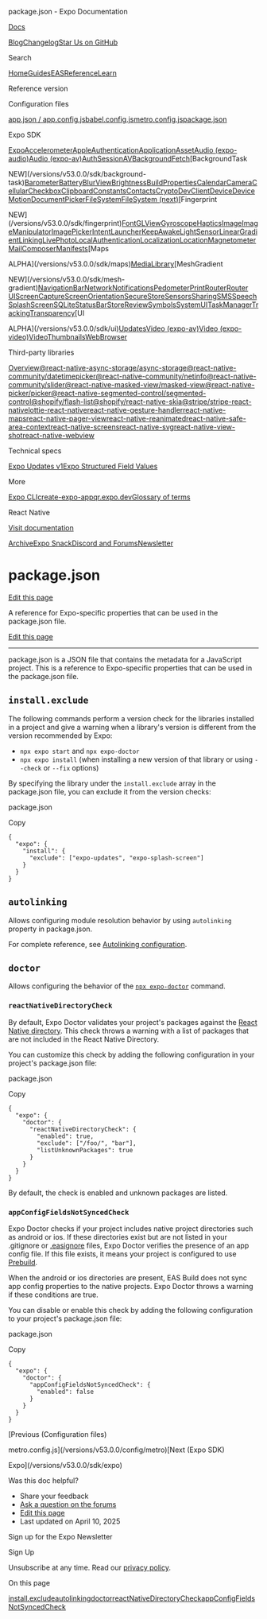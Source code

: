 package.json - Expo Documentation

[Docs](/)

[Blog](https://expo.dev/blog)[Changelog](https://expo.dev/changelog)[Star Us on GitHub](https://github.com/expo/expo)

Search

[Home](/)[Guides](/guides/overview)[EAS](/eas)[Reference](/versions/latest)[Learn](/tutorial/overview)

Reference version

Configuration files

[app.json / app.config.js](/versions/v53.0.0/config/app)[babel.config.js](/versions/v53.0.0/config/babel)[metro.config.js](/versions/v53.0.0/config/metro)[package.json](/versions/v53.0.0/config/package-json)

Expo SDK

[Expo](/versions/v53.0.0/sdk/expo)[Accelerometer](/versions/v53.0.0/sdk/accelerometer)[AppleAuthentication](/versions/v53.0.0/sdk/apple-authentication)[Application](/versions/v53.0.0/sdk/application)[Asset](/versions/v53.0.0/sdk/asset)[Audio (expo-audio)](/versions/v53.0.0/sdk/audio)[Audio (expo-av)](/versions/v53.0.0/sdk/audio-av)[AuthSession](/versions/v53.0.0/sdk/auth-session)[AV](/versions/v53.0.0/sdk/av)[BackgroundFetch](/versions/v53.0.0/sdk/background-fetch)[BackgroundTask

NEW](/versions/v53.0.0/sdk/background-task)[Barometer](/versions/v53.0.0/sdk/barometer)[Battery](/versions/v53.0.0/sdk/battery)[BlurView](/versions/v53.0.0/sdk/blur-view)[Brightness](/versions/v53.0.0/sdk/brightness)[BuildProperties](/versions/v53.0.0/sdk/build-properties)[Calendar](/versions/v53.0.0/sdk/calendar)[Camera](/versions/v53.0.0/sdk/camera)[Cellular](/versions/v53.0.0/sdk/cellular)[Checkbox](/versions/v53.0.0/sdk/checkbox)[Clipboard](/versions/v53.0.0/sdk/clipboard)[Constants](/versions/v53.0.0/sdk/constants)[Contacts](/versions/v53.0.0/sdk/contacts)[Crypto](/versions/v53.0.0/sdk/crypto)[DevClient](/versions/v53.0.0/sdk/dev-client)[Device](/versions/v53.0.0/sdk/device)[DeviceMotion](/versions/v53.0.0/sdk/devicemotion)[DocumentPicker](/versions/v53.0.0/sdk/document-picker)[FileSystem](/versions/v53.0.0/sdk/filesystem)[FileSystem (next)](/versions/v53.0.0/sdk/filesystem-next)[Fingerprint

NEW](/versions/v53.0.0/sdk/fingerprint)[Font](/versions/v53.0.0/sdk/font)[GLView](/versions/v53.0.0/sdk/gl-view)[Gyroscope](/versions/v53.0.0/sdk/gyroscope)[Haptics](/versions/v53.0.0/sdk/haptics)[Image](/versions/v53.0.0/sdk/image)[ImageManipulator](/versions/v53.0.0/sdk/imagemanipulator)[ImagePicker](/versions/v53.0.0/sdk/imagepicker)[IntentLauncher](/versions/v53.0.0/sdk/intent-launcher)[KeepAwake](/versions/v53.0.0/sdk/keep-awake)[LightSensor](/versions/v53.0.0/sdk/light-sensor)[LinearGradient](/versions/v53.0.0/sdk/linear-gradient)[Linking](/versions/v53.0.0/sdk/linking)[LivePhoto](/versions/v53.0.0/sdk/live-photo)[LocalAuthentication](/versions/v53.0.0/sdk/local-authentication)[Localization](/versions/v53.0.0/sdk/localization)[Location](/versions/v53.0.0/sdk/location)[Magnetometer](/versions/v53.0.0/sdk/magnetometer)[MailComposer](/versions/v53.0.0/sdk/mail-composer)[Manifests](/versions/v53.0.0/sdk/manifests)[Maps

ALPHA](/versions/v53.0.0/sdk/maps)[MediaLibrary](/versions/v53.0.0/sdk/media-library)[MeshGradient

NEW](/versions/v53.0.0/sdk/mesh-gradient)[NavigationBar](/versions/v53.0.0/sdk/navigation-bar)[Network](/versions/v53.0.0/sdk/network)[Notifications](/versions/v53.0.0/sdk/notifications)[Pedometer](/versions/v53.0.0/sdk/pedometer)[Print](/versions/v53.0.0/sdk/print)[Router](/versions/v53.0.0/sdk/router)[Router UI](/versions/v53.0.0/sdk/router-ui)[ScreenCapture](/versions/v53.0.0/sdk/screen-capture)[ScreenOrientation](/versions/v53.0.0/sdk/screen-orientation)[SecureStore](/versions/v53.0.0/sdk/securestore)[Sensors](/versions/v53.0.0/sdk/sensors)[Sharing](/versions/v53.0.0/sdk/sharing)[SMS](/versions/v53.0.0/sdk/sms)[Speech](/versions/v53.0.0/sdk/speech)[SplashScreen](/versions/v53.0.0/sdk/splash-screen)[SQLite](/versions/v53.0.0/sdk/sqlite)[StatusBar](/versions/v53.0.0/sdk/status-bar)[StoreReview](/versions/v53.0.0/sdk/storereview)[Symbols](/versions/v53.0.0/sdk/symbols)[SystemUI](/versions/v53.0.0/sdk/system-ui)[TaskManager](/versions/v53.0.0/sdk/task-manager)[TrackingTransparency](/versions/v53.0.0/sdk/tracking-transparency)[UI

ALPHA](/versions/v53.0.0/sdk/ui)[Updates](/versions/v53.0.0/sdk/updates)[Video (expo-av)](/versions/v53.0.0/sdk/video-av)[Video (expo-video)](/versions/v53.0.0/sdk/video)[VideoThumbnails](/versions/v53.0.0/sdk/video-thumbnails)[WebBrowser](/versions/v53.0.0/sdk/webbrowser)

Third-party libraries

[Overview](/versions/v53.0.0/sdk/third-party-overview)[@react-native-async-storage/async-storage](/versions/v53.0.0/sdk/async-storage)[@react-native-community/datetimepicker](/versions/v53.0.0/sdk/date-time-picker)[@react-native-community/netinfo](/versions/v53.0.0/sdk/netinfo)[@react-native-community/slider](/versions/v53.0.0/sdk/slider)[@react-native-masked-view/masked-view](/versions/v53.0.0/sdk/masked-view)[@react-native-picker/picker](/versions/v53.0.0/sdk/picker)[@react-native-segmented-control/segmented-control](/versions/v53.0.0/sdk/segmented-control)[@shopify/flash-list](/versions/v53.0.0/sdk/flash-list)[@shopify/react-native-skia](/versions/v53.0.0/sdk/skia)[@stripe/stripe-react-native](/versions/v53.0.0/sdk/stripe)[lottie-react-native](/versions/v53.0.0/sdk/lottie)[react-native-gesture-handler](/versions/v53.0.0/sdk/gesture-handler)[react-native-maps](/versions/v53.0.0/sdk/map-view)[react-native-pager-view](/versions/v53.0.0/sdk/view-pager)[react-native-reanimated](/versions/v53.0.0/sdk/reanimated)[react-native-safe-area-context](/versions/v53.0.0/sdk/safe-area-context)[react-native-screens](/versions/v53.0.0/sdk/screens)[react-native-svg](/versions/v53.0.0/sdk/svg)[react-native-view-shot](/versions/v53.0.0/sdk/captureRef)[react-native-webview](/versions/v53.0.0/sdk/webview)

Technical specs

[Expo Updates v1](/technical-specs/expo-updates-1)[Expo Structured Field Values](/technical-specs/expo-sfv-0)

More

[Expo CLI](/more/expo-cli)[create-expo-app](/more/create-expo)[qr.expo.dev](/more/qr-codes)[Glossary of terms](/more/glossary-of-terms)

React Native

[Visit documentation](https://reactnative.dev/docs/components-and-apis)

[Archive](/archive)[Expo Snack](https://snack.expo.dev)[Discord and Forums](https://chat.expo.dev)[Newsletter](https://expo.dev/mailing-list/signup)

package.json
============

[Edit this page](https://github.com/expo/expo/edit/main/docs/pages/versions/v53.0.0/config/package-json.mdx)

A reference for Expo-specific properties that can be used in the package.json file.

[Edit this page](https://github.com/expo/expo/edit/main/docs/pages/versions/v53.0.0/config/package-json.mdx)

---

package.json is a JSON file that contains the metadata for a JavaScript project. This is a reference to Expo-specific properties that can be used in the package.json file.

`install.exclude`
-----------------

The following commands perform a version check for the libraries installed in a project and give a warning when a library's version is different from the version recommended by Expo:

* `npx expo start` and `npx expo-doctor`
* `npx expo install` (when installing a new version of that library or using `--check` or `--fix` options)

By specifying the library under the `install.exclude` array in the package.json file, you can exclude it from the version checks:

package.json

Copy

```
{
  "expo": {
    "install": {
      "exclude": ["expo-updates", "expo-splash-screen"]
    }
  }
}

```

`autolinking`
-------------

Allows configuring module resolution behavior by using `autolinking` property in package.json.

For complete reference, see [Autolinking configuration](/modules/autolinking#configuration).

`doctor`
--------

Allows configuring the behavior of the [`npx expo-doctor`](/develop/tools#expo-doctor) command.

### `reactNativeDirectoryCheck`

By default, Expo Doctor validates your project's packages against the [React Native directory](https://reactnative.directory/). This check throws a warning with a list of packages that are not included in the React Native Directory.

You can customize this check by adding the following configuration in your project's package.json file:

package.json

Copy

```
{
  "expo": {
    "doctor": {
      "reactNativeDirectoryCheck": {
        "enabled": true,
        "exclude": ["/foo/", "bar"],
        "listUnknownPackages": true
      }
    }
  }
}

```

By default, the check is enabled and unknown packages are listed.

### `appConfigFieldsNotSyncedCheck`

Expo Doctor checks if your project includes native project directories such as android or ios. If these directories exist but are not listed in your .gitignore or [.easignore](/build-reference/easignore) files, Expo Doctor verifies the presence of an app config file. If this file exists, it means your project is configured to use [Prebuild](/workflow/prebuild).

When the android or ios directories are present, EAS Build does not sync app config properties to the native projects. Expo Doctor throws a warning if these conditions are true.

You can disable or enable this check by adding the following configuration to your project's package.json file:

package.json

Copy

```
{
  "expo": {
    "doctor": {
      "appConfigFieldsNotSyncedCheck": {
        "enabled": false
      }
    }
  }
}

```

[Previous (Configuration files)

metro.config.js](/versions/v53.0.0/config/metro)[Next (Expo SDK)

Expo](/versions/v53.0.0/sdk/expo)

Was this doc helpful?

* Share your feedback
* [Ask a question on the forums](https://chat.expo.dev/)
* [Edit this page](https://github.com/expo/expo/edit/main/docs/pages/versions/v53.0.0/config/package-json.mdx)
* Last updated on April 10, 2025

Sign up for the Expo Newsletter

Sign Up

Unsubscribe at any time. Read our [privacy policy](https://expo.dev/privacy).

On this page

[install.exclude](/versions/v53.0.0/config/package-json/#installexclude)[autolinking](/versions/v53.0.0/config/package-json/#autolinking)[doctor](/versions/v53.0.0/config/package-json/#doctor)[reactNativeDirectoryCheck](/versions/v53.0.0/config/package-json/#reactnativedirectorycheck)[appConfigFieldsNotSyncedCheck](/versions/v53.0.0/config/package-json/#appconfigfieldsnotsyncedcheck)